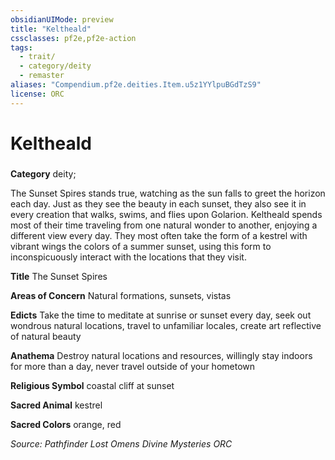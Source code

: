 ```yaml
---
obsidianUIMode: preview
title: "Keltheald"
cssclasses: pf2e,pf2e-action
tags:
  - trait/
  - category/deity
  - remaster
aliases: "Compendium.pf2e.deities.Item.u5z1YYlpuBGdTzS9"
license: ORC
---
```

# Keltheald

### 

**Category** deity; 




The Sunset Spires stands true, watching as the sun falls to greet the horizon each day. Just as they see the beauty in each sunset, they also see it in every creation that walks, swims, and flies upon Golarion. Keltheald spends most of their time traveling from one natural wonder to another, enjoying a different view every day. They most often take the form of a kestrel with vibrant wings the colors of a summer sunset, using this form to inconspicuously interact with the locations that they visit.

**Title** The Sunset Spires

**Areas of Concern** Natural formations, sunsets, vistas

**Edicts** Take the time to meditate at sunrise or sunset every day, seek out wondrous natural locations, travel to unfamiliar locales, create art reflective of natural beauty

**Anathema** Destroy natural locations and resources, willingly stay indoors for more than a day, never travel outside of your hometown

**Religious Symbol** coastal cliff at sunset

**Sacred Animal** kestrel

**Sacred Colors** orange, red

*Source: Pathfinder Lost Omens Divine Mysteries*
*ORC*